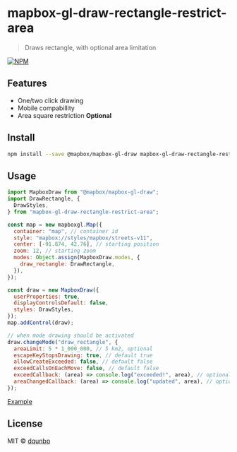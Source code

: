 # mapbox-gl-draw-rectangle-restrict-area

> Draws rectangle, with optional area limitation

[![NPM](https://img.shields.io/npm/v/mapbox-gl-draw-rectangle-restrict-area.svg)](https://www.npmjs.com/package/mapbox-gl-draw-rectangle-restrict-area)

## Features

- One/two click drawing
- Mobile compabillity
- Area square restriction **Optional**

## Install

```bash
npm install --save @mapbox/mapbox-gl-draw mapbox-gl-draw-rectangle-restrict-area
```

## Usage

```js
import MapboxDraw from "@mapbox/mapbox-gl-draw";
import DrawRectangle, {
  DrawStyles,
} from "mapbox-gl-draw-rectangle-restrict-area";

const map = new mapboxgl.Map({
  container: "map", // container id
  style: "mapbox://styles/mapbox/streets-v11",
  center: [-91.874, 42.76], // starting position
  zoom: 12, // starting zoom
  modes: Object.assign(MapboxDraw.modes, {
    draw_rectangle: DrawRectangle,
  }),
});

const draw = new MapboxDraw({
  userProperties: true,
  displayControlsDefault: false,
  styles: DrawStyles,
});
map.addControl(draw);

// when mode drawing should be activated
draw.changeMode("draw_rectangle", {
  areaLimit: 5 * 1_000_000, // 5 km2, optional
  escapeKeyStopsDrawing: true, // default true
  allowCreateExceeded: false, // default false
  exceedCallsOnEachMove: false, // default false
  exceedCallback: (area) => console.log("exceeded!", area), // optional
  areaChangedCallback: (area) => console.log("updated", area), // optional
});
```

[Example](https://github.com/dqunbp/mapbox-gl-draw-rectangle-restrict-area/blob/master/example/index.js)

## License

MIT © [dqunbp](LICENSE)
